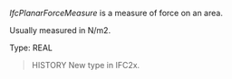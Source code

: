 _IfcPlanarForceMeasure_ is a measure of force on an area.

<!-- end of short definition -->


Usually measured in N/m2.

Type: REAL

> HISTORY New type in IFC2x.
